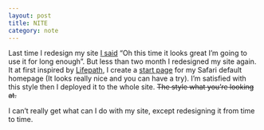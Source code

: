 ```yaml
---
layout: post
title: NITE
category: note
---
```


<div class=txt>
  <p>Last time I redesign my site <a href="{% post_url /note/2011-05-06-cyrconplex %}">I said</a> “Oh this time it looks great I’m going to use it for long enough”. But less than two month I redesigned my site again. It at first inspired by <a href="http://lifepath.me/">Lifepath</a>, I create a <a href="/lab/start/">start page</a> for my Safari default homepage (It looks really nice and you can have a try). I’m satisfied with this style then I deployed it to the whole site. <del>The style what you’re looking at.</del></p>

  <p>I can’t really get what can I do with my site, except redesigning it from time to time.</p>
</div>